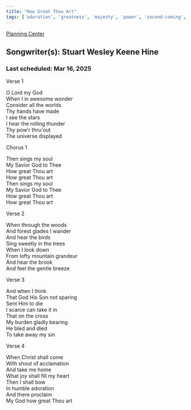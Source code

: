```yaml
---
title: "How Great Thou Art"
tags: ['adoration', 'greatness', 'majesty', 'power', 'second-coming', 'worship']
---
```


[Planning Center](https://services.planningcenteronline.com/songs/11621975)

## Songwriter(s): Stuart Wesley Keene Hine
### Last scheduled: Mar 16, 2025          

Verse 1  
  
O Lord my God  
When I in awesome wonder  
Consider all the worlds  
Thy hands have made  
I see the stars  
I hear the rolling thunder  
Thy pow'r thru'out  
The universe displayed  
  
Chorus 1  
  
Then sings my soul  
My Savior God to Thee  
How great Thou art  
How great Thou art  
Then sings my soul  
My Savior God to Thee  
How great Thou art  
How great Thou art  
  
Verse 2  
  
When through the woods  
And forest glades I wander  
And hear the birds  
Sing sweetly in the trees  
When I look down  
From lofty mountain grandeur  
And hear the brook  
And feel the gentle breeze  
  
Verse 3  
  
And when I think  
That God His Son not sparing  
Sent Him to die  
I scarce can take it in  
That on the cross  
My burden gladly bearing  
He bled and died  
To take away my sin  
  
Verse 4  
  
When Christ shall come  
With shout of acclamation  
And take me home  
What joy shall fill my heart  
Then I shall bow  
In humble adoration  
And there proclaim  
My God how great Thou art
